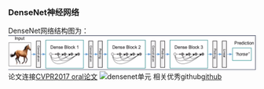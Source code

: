 ### DenseNet神经网络
 DenseNet网络结构图为：![DenseNet](https://github.com/957001934/DeepLearning/blob/master/DenseNet/DenseNet%E7%BB%93%E6%9E%84%E5%9B%BE.png)
 论文连接[CVPR2017 oral论文](https://arxiv.org/pdf/1608.06993.pdf)
 ![densenet单元](https://cloud.githubusercontent.com/assets/8370623/17981494/f838717a-6ad1-11e6-9391-f0906c80bc1d.jpg)
 相关优秀github[github](https://github.com/liuzhuang13/DenseNet)
